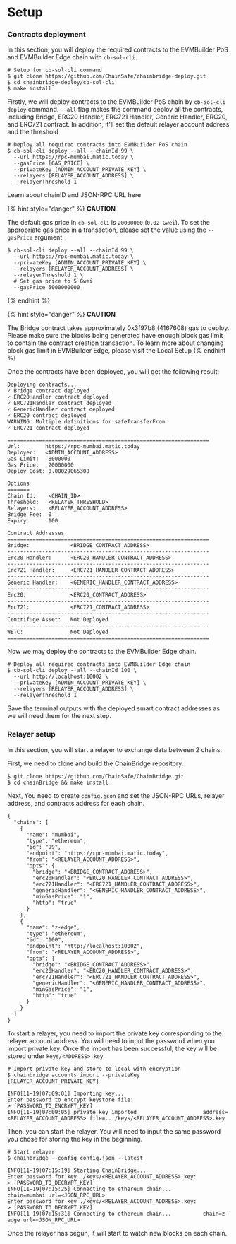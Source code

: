 # Setup

### Contracts deployment

In this section, you will deploy the required contracts to the EVMBuilder PoS and EVMBuilder Edge chain with `cb-sol-cli`.

```
# Setup for cb-sol-cli command
$ git clone https://github.com/ChainSafe/chainbridge-deploy.git
$ cd chainbridge-deploy/cb-sol-cli
$ make install
```

Firstly, we will deploy contracts to the EVMBuilder PoS chain by `cb-sol-cli deploy` command. `--all` flag makes the command deploy all the contracts, including Bridge, ERC20 Handler, ERC721 Handler, Generic Handler, ERC20, and ERC721 contract. In addition, it'll set the default relayer account address and the threshold

```
# Deploy all required contracts into EVMBuilder PoS chain
$ cb-sol-cli deploy --all --chainId 99 \
  --url https://rpc-mumbai.matic.today \
  --gasPrice [GAS_PRICE] \
  --privateKey [ADMIN_ACCOUNT_PRIVATE_KEY] \
  --relayers [RELAYER_ACCOUNT_ADDRESS] \
  --relayerThreshold 1
```

Learn about chainID and JSON-RPC URL here

{% hint style="danger" %}
**CAUTION**

The default gas price in `cb-sol-cli` is `20000000` (`0.02 Gwei`). To set the appropriate gas price in a transaction, please set the value using the `--gasPrice` argument.

```
$ cb-sol-cli deploy --all --chainId 99 \
  --url https://rpc-mumbai.matic.today \
  --privateKey [ADMIN_ACCOUNT_PRIVATE_KEY] \
  --relayers [RELAYER_ACCOUNT_ADDRESS] \
  --relayerThreshold 1 \
  # Set gas price to 5 Gwei
  --gasPrice 5000000000
```
{% endhint %}

{% hint style="danger" %}
**CAUTION**

The Bridge contract takes approximately 0x3f97b8 (4167608) gas to deploy. Please make sure the blocks being generated have enough block gas limit to contain the contract creation transaction. To learn more about changing block gas limit in EVMBuilder Edge, please visit the Local Setup
{% endhint %}

Once the contracts have been deployed, you will get the following result:

```
Deploying contracts...
✓ Bridge contract deployed
✓ ERC20Handler contract deployed
✓ ERC721Handler contract deployed
✓ GenericHandler contract deployed
✓ ERC20 contract deployed
WARNING: Multiple definitions for safeTransferFrom
✓ ERC721 contract deployed

================================================================
Url:        https://rpc-mumbai.matic.today
Deployer:   <ADMIN_ACCOUNT_ADDRESS>
Gas Limit:   8000000
Gas Price:   20000000
Deploy Cost: 0.00029065308

Options
=======
Chain Id:    <CHAIN_ID>
Threshold:   <RELAYER_THRESHOLD>
Relayers:    <RELAYER_ACCOUNT_ADDRESS>
Bridge Fee:  0
Expiry:      100

Contract Addresses
================================================================
Bridge:             <BRIDGE_CONTRACT_ADDRESS>
----------------------------------------------------------------
Erc20 Handler:      <ERC20_HANDLER_CONTRACT_ADDRESS>
----------------------------------------------------------------
Erc721 Handler:     <ERC721_HANDLER_CONTRACT_ADDRESS>
----------------------------------------------------------------
Generic Handler:    <GENERIC_HANDLER_CONTRACT_ADDRESS>
----------------------------------------------------------------
Erc20:              <ERC20_CONTRACT_ADDRESS>
----------------------------------------------------------------
Erc721:             <ERC721_CONTRACT_ADDRESS>
----------------------------------------------------------------
Centrifuge Asset:   Not Deployed
----------------------------------------------------------------
WETC:               Not Deployed
================================================================
```

Now we may deploy the contracts to the EVMBuilder Edge chain.

```
# Deploy all required contracts into EVMBuilder Edge chain
$ cb-sol-cli deploy --all --chainId 100 \
  --url http://localhost:10002 \
  --privateKey [ADMIN_ACCOUNT_PRIVATE_KEY] \
  --relayers [RELAYER_ACCOUNT_ADDRESS] \
  --relayerThreshold 1
```

Save the terminal outputs with the deployed smart contract addresses as we will need them for the next step.

### Relayer setup

In this section, you will start a relayer to exchange data between 2 chains.

First, we need to clone and build the ChainBridge repository.

```
$ git clone https://github.com/ChainSafe/ChainBridge.git
$ cd chainBridge && make install
```

Next, You need to create `config.json` and set the JSON-RPC URLs, relayer address, and contracts address for each chain.

```
{
  "chains": [
    {
      "name": "mumbai",
      "type": "ethereum",
      "id": "99",
      "endpoint": "https://rpc-mumbai.matic.today",
      "from": "<RELAYER_ACCOUNT_ADDRESS>",
      "opts": {
        "bridge": "<BRIDGE_CONTRACT_ADDRESS>",
        "erc20Handler": "<ERC20_HANDLER_CONTRACT_ADDRESS>",
        "erc721Handler": "<ERC721_HANDLER_CONTRACT_ADDRESS>",
        "genericHandler": "<GENERIC_HANDLER_CONTRACT_ADDRESS>",
        "minGasPrice": "1",
        "http": "true"
      }
    },
    {
      "name": "z-edge",
      "type": "ethereum",
      "id": "100",
      "endpoint": "http://localhost:10002",
      "from": "<RELAYER_ACCOUNT_ADDRESS>",
      "opts": {
        "bridge": "<BRIDGE_CONTRACT_ADDRESS>",
        "erc20Handler": "<ERC20_HANDLER_CONTRACT_ADDRESS>",
        "erc721Handler": "<ERC721_HANDLER_CONTRACT_ADDRESS>",
        "genericHandler": "<GENERIC_HANDLER_CONTRACT_ADDRESS>",
        "minGasPrice": "1",
        "http": "true"
      }
    }
  ]
}
```

To start a relayer, you need to import the private key corresponding to the relayer account address. You will need to input the password when you import private key. Once the import has been successful, the key will be stored under `keys/<ADDRESS>.key`.

```
# Import private key and store to local with encryption
$ chainbridge accounts import --privateKey [RELAYER_ACCOUNT_PRIVATE_KEY]

INFO[11-19|07:09:01] Importing key... 
Enter password to encrypt keystore file:
> [PASSWORD_TO_ENCRYPT_KEY]
INFO[11-19|07:09:05] private key imported                     address=<RELAYER_ACCOUNT_ADDRESS> file=.../keys/<RELAYER_ACCOUNT_ADDRESS>.key
```

Then, you can start the relayer. You will need to input the same password you chose for storing the key in the beginning.

```
# Start relayer
$ chainbridge --config config.json --latest

INFO[11-19|07:15:19] Starting ChainBridge... 
Enter password for key ./keys/<RELAYER_ACCOUNT_ADDRESS>.key:
> [PASSWORD_TO_DECRYPT_KEY]
INFO[11-19|07:15:25] Connecting to ethereum chain...          chain=mumbai url=<JSON_RPC_URL>
Enter password for key ./keys/<RELAYER_ACCOUNT_ADDRESS>.key:
> [PASSWORD_TO_DECRYPT_KEY]
INFO[11-19|07:15:31] Connecting to ethereum chain...          chain=z-edge url=<JSON_RPC_URL>
```

Once the relayer has begun, it will start to watch new blocks on each chain.
